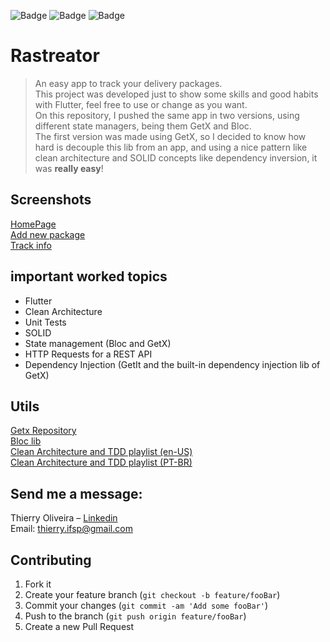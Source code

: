 ![Badge](https://img.shields.io/static/v1?label=flutter&message=nullsafety&color=blue&style=for-the-badge&logo=FLUTTER)
![Badge](https://img.shields.io/static/v1?label=flutter&message=GetX&color=blue&style=for-the-badge&logo=FLUTTER)
![Badge](https://img.shields.io/static/v1?label=flutter&message=Bloc&color=blue&style=for-the-badge&logo=FLUTTER)

# Rastreator
> An easy app to track your delivery packages.  
>This project was developed just to show some skills and good habits with Flutter, feel free to use or change as you want.  
> On this repository, I pushed the same app in two versions, using different state managers, being them GetX and Bloc.  
> The first version was made using GetX, so I decided to know how hard is decouple this lib from an app, and using a nice pattern like clean architecture and SOLID concepts like dependency inversion, it was **really easy**!


## Screenshots
[HomePage](/screenshots/home.png)  
[Add new package](/screenshots/dialog_add_package.png)  
[Track info](/screenshots/track_info.png)  

## important worked topics

* Flutter
* Clean Architecture
* Unit Tests
* SOLID
* State management (Bloc and GetX)
* HTTP Requests for a REST API
* Dependency Injection (GetIt and the built-in dependency injection lib of GetX)

    
## Utils
[Getx Repository](https://github.com/jonataslaw/getx)  
[Bloc lib](https://bloclibrary.dev/)  
[Clean Architecture and TDD playlist (en-US)](https://www.youtube.com/watch?v=KjE2IDphA_U&list=PLB6lc7nQ1n4iYGE_khpXRdJkJEp9WOech)  
[Clean Architecture and TDD playlist (PT-BR) ](https://www.youtube.com/watch?v=odr59ZAx-IU&list=PLnFA4SZ9y0T5FA2dFdNh6NLD6Rm6GB6x7)
 
## Send me a message:

 Thierry Oliveira – [Linkedin](https://www.linkedin.com/in/thierry-oliveira/)  
 Email: thierry.ifsp@gmail.com

## Contributing

1. Fork it
2. Create your feature branch (`git checkout -b feature/fooBar`)
3. Commit your changes (`git commit -am 'Add some fooBar'`)
4. Push to the branch (`git push origin feature/fooBar`)
5. Create a new Pull Request

